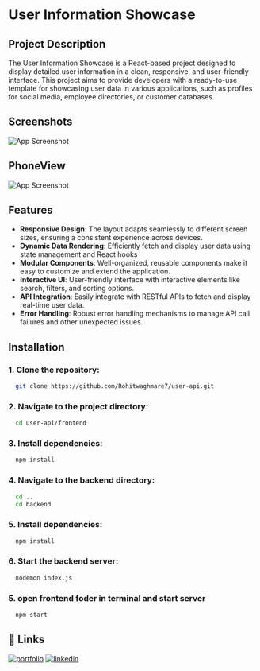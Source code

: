 
# User Information Showcase

## Project Description

The User Information Showcase is a React-based project designed to display detailed user information in a clean, responsive, and user-friendly interface. This project aims to provide developers with a ready-to-use template for showcasing user data in various applications, such as profiles for social media, employee directories, or customer databases.


## Screenshots

![App Screenshot](https://firebasestorage.googleapis.com/v0/b/rohitportfolio-2464a.appspot.com/o/github2.png?alt=media&token=c198846b-cd95-4429-a16e-e23d91bd0aab)


## PhoneView

![App Screenshot](https://firebasestorage.googleapis.com/v0/b/rohitportfolio-2464a.appspot.com/o/github%203.jpeg?alt=media&token=82c56eff-a4cb-418f-aa19-20356ab74249)

## Features

- **Responsive Design**: The layout adapts seamlessly to different screen sizes, ensuring a consistent experience across devices.
- **Dynamic Data Rendering**: Efficiently fetch and display user data using state management and React hooks
- **Modular Components**: Well-organized, reusable components make it easy to customize and extend the application.
- **Interactive UI**: User-friendly interface with interactive elements like search, filters, and sorting options.
- **API Integration**: Easily integrate with RESTful APIs to fetch and display real-time user data.
- **Error Handling**: Robust error handling mechanisms to manage API call failures and other unexpected issues.


## Installation

### 1.  Clone the repository:

```bash
  git clone https://github.com/Rohitwaghmare7/user-api.git
```
### 2.  Navigate to the project directory:

```bash
  cd user-api/frontend
```

### 3. Install dependencies:

```bash
  npm install
```

### 4.  Navigate to the backend directory:

```bash
  cd ..
  cd backend
```

### 5.  Install dependencies:

```bash
  npm install
```

### 6. Start the backend server:

```bash
  nodemon index.js
```

### 5. open frontend foder in terminal and start server

```bash
  npm start
```





## 🔗 Links
[![portfolio](https://img.shields.io/badge/my_portfolio-000?style=for-the-badge&logo=ko-fi&logoColor=white)](https://rohitwaghmare-800cb.web.app/)
[![linkedin](https://img.shields.io/badge/linkedin-0A66C2?style=for-the-badge&logo=linkedin&logoColor=white)](www.linkedin.com/in/rohitwaghmare7)


